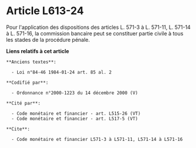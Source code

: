 # Article L613-24

Pour l'application des dispositions des articles L. 571-3 à L. 571-11, L. 571-14 à L. 571-16, la commission bancaire peut se
constituer partie civile à tous les stades de la procédure pénale.

**Liens relatifs à cet article**

	**Anciens textes**:

	  - Loi n°84-46 1984-01-24 art. 85 al. 2

	**Codifié par**:

	  - Ordonnance n°2000-1223 du 14 décembre 2000 (V)

	**Cité par**:

	  - Code monétaire et financier - art. L515-26 (VT)
	  - Code monétaire et financier - art. L517-5 (VT)

	**Cite**:

	  - Code monétaire et financier L571-3 à L571-11, L571-14 à L571-16
